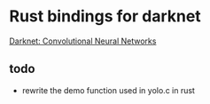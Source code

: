 # Rust bindings for darknet

[Darknet: Convolutional Neural Networks](https://pjreddie.com/darknet/)


## todo
- rewrite the demo function used in yolo.c in rust